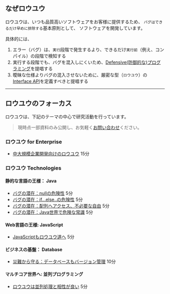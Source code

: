## なぜロウユウ

ロウユウは、いつも品質高いソフトウェアをお客様に提供するため、
`バグはできるだけ早めに排除する`基本原則として、
ソフトウェアを開発しています。

 具体的には、

1. エラー（バグ）は、`実行`段階で発生するより、できるだけ`実行前`（例え、コンパイル）の段階で検知する
2. 実行する段階でも、バグを混入しにくいため、[Defensive(防御的な)プログラミング](https://en.wikipedia.org/wiki/Defensive_programming)を提唱する
3. 曖昧な仕様よりバグの混入させないために、厳密な型（`ロウユウ`）の[Interface API](https://ja.wikipedia.org/wiki/アプリケーションプログラミングインタフェース)を定義すべきと提唱する

---

## ロウユウのフォーカス

ロウユウは、下記のテーマの中心で研究活動を行っています。

> 現時点一部資料のみ公開し、お気軽く[お問い合わせ](inquire.html)ください。

### ロウユウ for Enterprise

 - [中大規模企業開発向けのロウユウ](?ロウユウ_in_java_enterprise/ロウユウCollection)
<span class="glyphicon glyphicon-time"></span>15分

### ロウユウ Technologies

#### 静的な言語の王様： Java

 - [バグの潜在：nullの危険性](?ロウユウ_in_java/ロウユウNull)
<span class="glyphicon glyphicon-time"></span>5分
 - [バグの潜在：if...else..の危険性](?ロウユウ_in_java/ロウユウIfElse)
<span class="glyphicon glyphicon-time"></span>5分
 - [バグの潜在：配列へアクセス、不必要な自由](?ロウユウ_in_java/ロウユウIndexOutOfBound)
<span class="glyphicon glyphicon-time"></span>5分
 - [バグの潜在：Java世界で危険な常識](?ロウユウ_in_java/ロウユウJavaLang_not_open)
<span class="glyphicon glyphicon-time"></span>5分

#### Web言語の王様: JavaScript

 - [JavaScriptもロウユウ道へ](?ロウユウ_in_web/ロウユウJS_not_open)
<span class="glyphicon glyphicon-time"></span>5分

#### ビジネスの基盤： Database

 - [災難から守る：データベースもバージョン管理](?ロウユウ_in_database/ロウユウCRUD_not_open)
<span class="glyphicon glyphicon-time"></span>10分

#### マルチコア世界へ: 並列プログラミング

 - [ロウユウは並列処理と相性が良い](?ロウユウ_in_database/ロウユウConcurrency_not_open)
<span class="glyphicon glyphicon-time"></span>5分

